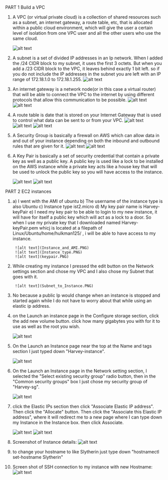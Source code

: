 PART 1 Build a VPC

1. A VPC (or virtual private cloud) is a collection of shared resources such as a subnet, an internet gateway, a route table, etc, that is allocated within a public cloud environment, which will give the user a certain level of isolation from one VPC user and all the other users who use the same cloud.
   
    ![alt text](VPC.PNG)
    

2. A subnet is a set of divided IP addresses in an Ip network. When I added the /24 CIDR block to my subnet, it uses the first 3 octets. But when you add a /23 CIDR block to the VPC, it leaves behind exactly 1 bit left. so if you do not include the IP addresses in the subnet you are left with an IP range of 172.18.1.0 to 172.18.1.255.
    ![alt text](Subnet.PNG)

3. An internet gateway is a network node(or in this case a virtual router) that will be able to connect the VPC to the internet by using different protocols that allow this communication to be possible.
    ![alt text](Internet_Gateway_Create.PNG)
    ![alt text](Internet_Gateway_Attach.PNG)

4. A route table is date that is stored on your Internet Gateway that is used to control what data can be sent to or from your VPC.
    ![alt text](Route_Table.png)
    ![alt text](Route_Table_Subnet.PNG)
    ![alt text](Route_Table_Destinations.PNG)

5. A Security Group is basically a firewall on AWS which can allow data in and out of your instance depending on both the inbound and outbound rules that are given for it.
    ![alt text](Security_Group.PNG)
    ![alt text](Security_Group_InboundRules.PNG)

6. A Key Pair is basically a set of security credential that contain a private key as well as a public key. A public key is used like a lock to be installed on the AWS instance while a private key acts like a house key that will be used to unlock the public key so you will have access to the instance.
   
    ![alt text](key_pair.PNG)
    ![alt text](key_pair_location.PNG)

PART 2 EC2 instances

1. 
    a) I went with the AMI of ubuntu
    b) The username of the instance type is also Ubuntu
    c) Instance type ist2.micro
    d) My key pair name is Harvey-keyPair
    e) I need my key pair to be able to login to my new instance, it will have for itself a public key which will act as a lock to a door. So when I use my private key that I downloaded named Harvey-keyPair.pem whicj is located at a filepath of Linux/Ubuntu/home/hulkman125/ , i will be able to have access to my instance.
    
        ![alt text](Instance_and_AMI.PNG)
        ![alt text](Instance_type.PNG)
        ![alt text](keypair.PNG)

2. While creating my instance I pressed the edit button on the Network settings section and chose my VPC and I also chose my Subnet that goes with it.
   
        ![alt text](Subnet_to_Instance.PNG) 

3. No because a public Ip would change when an instance is stopped and started again while I do not have to worry about that while using an elastic ip address.

4. on the Launch an instance page in the Configure storage section, click the add new volume button. click how many gigabytes you with for it to use as well as the root you wish.

    ![alt text](Storage.PNG)

5. On the Launch an Instance page near the top at the Name and tags section I just typed down "Harvey-instance".

    ![alt text](Instance_Name.PNG)

6. On the Launch an Instance page in the Network setting section, I selected the "Select existing security group" radio button, then in the "Common security groups" box I just chose my security group of "Harvey-sg".

    ![alt text](Instance_to_SG.PNG)

7. click the Elastic IPs section then click "Associate Elastic IP address". Then click the "Allocate" button. Then click the "Associate this Elastic IP address", where it will redirect me to a new page where I can type down my Instance in the Instance box. then click Associate.

    ![alt text](Instance_Name.PNG)
    ![alt text](EIP_Instance.PNG)

8. Screenshot of Instance details:
    ![alt text](Instance_Details.PNG)

9. to change your hostname to like Slytherin just type down "hostnamectl set-hostname Slytherin"

10. Screen shot of SSH connection to my instance with new Hostname:
    ![alt text](Hostname.PNG)